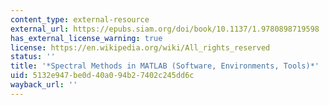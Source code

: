 ```yaml
---
content_type: external-resource
external_url: https://epubs.siam.org/doi/book/10.1137/1.9780898719598
has_external_license_warning: true
license: https://en.wikipedia.org/wiki/All_rights_reserved
status: ''
title: '*Spectral Methods in MATLAB (Software, Environments, Tools)*'
uid: 5132e947-be0d-40a0-94b2-7402c245dd6c
wayback_url: ''
---
```

